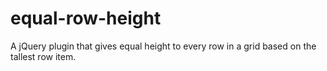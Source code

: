# equal-row-height
A jQuery plugin that gives equal height to every row in a grid based on the tallest row item.
